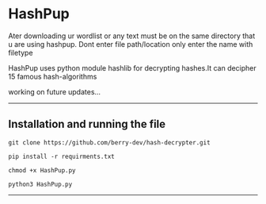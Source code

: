 # HashPup

Ater downloading ur wordlist or any text must be on the same directory that u are using hashpup. Dont enter file path/location only enter the name with filetype 

HashPup uses python module hashlib for decrypting hashes.It can decipher 15 famous hash-algorithms 

working on future updates...

--------------------------------------------------------------------------------------------------------------------------------------------------------------------



## Installation and running the file

`git clone https://github.com/berry-dev/hash-decrypter.git`

`pip install -r requirments.txt`

`chmod +x HashPup.py`

`python3 HashPup.py`

--------------------------------------------------------------------------------------------------------------------------------------------------------------------
